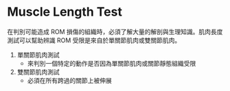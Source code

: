 # Muscle Length Test
在判別可能造成 ROM 損傷的組織時，必須了解大量的解剖與生理知識。肌肉長度測試可以幫助辨識 ROM 受限是來自於單關節肌肉或雙關節肌肉。  

1. 單關節肌肉測試
	* 來判別一個特定的動作是否因為單關節肌肉或關節靜態組織受限
2. 雙關節肌肉測試
	* 必須在所有跨過的關節上被伸展